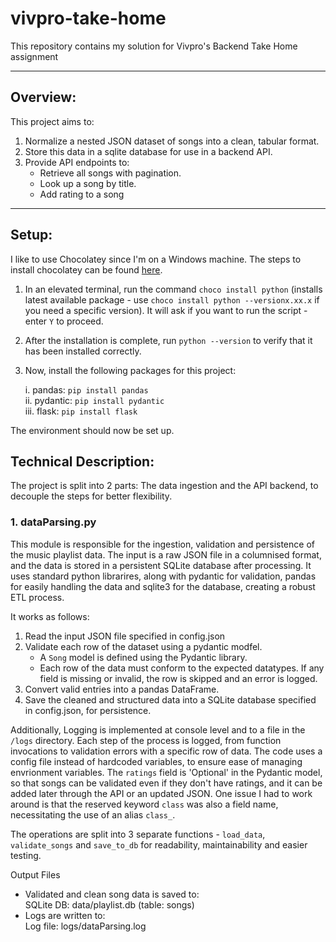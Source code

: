 # vivpro-take-home
This repository contains my solution for Vivpro's Backend Take Home assignment

---

## Overview:
This project aims to:
1. Normalize a nested JSON dataset of songs into a clean, tabular format.
2. Store this data in a sqlite database for use in a backend API.
3. Provide API endpoints to:
   - Retrieve all songs with pagination.
   - Look up a song by title.
   - Add rating to a song

---

## Setup:
I like to use Chocolatey since I'm on a Windows machine. The steps to install chocolatey can be found [here](https://chocolatey.org/install).
1. In an elevated terminal, run the command `choco install python` (installs latest available package - use `choco install python --versionx.xx.x` if you need a specific version). It will ask if you want to run the script - enter `Y` to proceed.
2. After the installation is complete, run `python --version` to verify that it has been installed correctly.
3. Now, install the following packages for this project:
    
    i. pandas: `pip install pandas` <br>
    ii. pydantic: `pip install pydantic` <br>
    iii. flask: `pip install flask`

The environment should now be set up.

## Technical Description:

The project is split into 2 parts: The data ingestion and the API backend, to decouple the steps for better flexibility.

### 1. dataParsing.py

This module is responsible for the ingestion, validation and persistence of the music playlist data. The input is a raw JSON file in a columnised format, and the data is stored in a persistent SQLite database after processing. It uses standard python librarires, along with pydantic for validation, pandas for easily handling the data and sqlite3 for the database, creating a robust ETL process.

It works as follows:
1. Read the input JSON file specified in config.json
2. Validate each row of the dataset using a pydantic modfel.
    - A `Song` model is defined using the Pydantic library.
    - Each row of the data must conform to the expected datatypes. If any field is missing or invalid, the row is skipped and an error is logged. 
3. Convert valid entries into a pandas DataFrame.
4. Save the cleaned and structured data into a SQLite database specified in config.json, for persistence.

Additionally, Logging is implemented at console level and to a file in the `/logs` directory. Each step of the process is logged, from function invocations to validation errors with a specific row of data. The code uses a config file instead of hardcoded variables, to ensure ease of managing envrionment variables. The `ratings` field is 'Optional' in the Pydantic model, so that songs can be validated even if they don't have ratings, and it can be added later through the API or an updated JSON. One issue I had to work around is that the reserved keyword `class` was also a field name, necessitating the use of an alias `class_`.

The operations are split into 3 separate functions - `load_data`, `validate_songs` and `save_to_db` for readability, maintainability and easier testing.


Output Files
- Validated and clean song data is saved to:<br>
    SQLite DB: data/playlist.db (table: songs)
- Logs are written to:<br>
    Log file: logs/dataParsing.log
